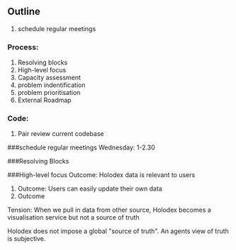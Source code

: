 
##  Outline

1. schedule regular meetings

### Process:
1. Resolving blocks
1. High-level focus
1. Capacity assessment
1. problem indentification
1. problem prioritisation 
1. External Roadmap 

### Code:
1. Pair review current codebase

###schedule regular meetings
Wednesday: 1-2.30

###Resolving Blocks

###High-level focus
Outcome: Holodex data is relevant to users
1. Outcome: Users can easily update their own data
1. Outcome 




Tension: When we pull in data from other source, Holodex becomes a visualisation service but not a source of truth


Holodex does not impose a global "source of truth". An agents view of truth is subjective. 













